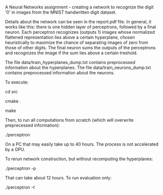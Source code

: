 A Neural Networks assignment - creating a network to recognize the digit '0' in images from the MNIST handwritten digit dataset.

Details about the network can be seen in the report.pdf file. In general, it works like this: there is one hidden layer of perceptrons, followed by a final neuron. Each perceptron recognizes (outputs 1) images whose normalized flattened representation lies above a certain hyperplane, chosen heuristically to maximize the chance of separating images of zero from those of other digits. The final neuron sums the outputs of the perceptrons and recognizes the image if the sum lies above a certain treshold.

The file data/train_hyperplanes_dump.txt contains preprocessed information about the hyperplanes. The file data/train_neurons_dump.txt contains preprocessed information about the neurons.

To execute:

cd src 

cmake .

make

Then, to run all computations from scratch (which will overwrite preprecessed information):

./perceptron

On a PC that may easily take up to 40 hours. The process is not accelerated by a GPU.

To rerun network construction, but without recomputing the hyperplanes:

./perceptron -p

That can take about 12 hours. To run evaluation only:

./perceptron -t
